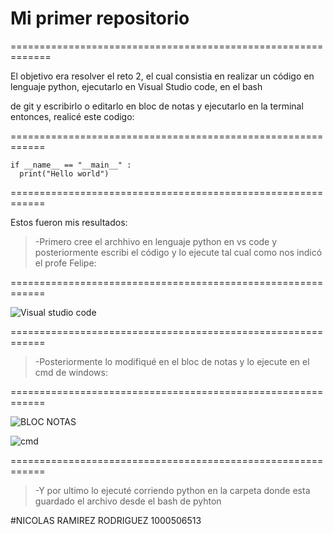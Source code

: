 # Mi primer repositorio

=============================================================

El objetivo era resolver el reto 2, el cual consistia en
realizar un código en lenguaje python, ejecutarlo en
Visual Studio code, en el bash 

de git y escribirlo
o editarlo en bloc de notas y ejecutarlo en la terminal
entonces, realicé este codigo: 

============================================================

```
if __name__ == "__main__" :
  print("Hello world")
```

============================================================
  
  Estos fueron mis resultados: 

>-Primero cree el archhivo en lenguaje python en vs code y
>posteriormente escribi el código y lo ejecute tal cual como nos indicó el profe Felipe:

============================================================

![Visual studio code](https://github.com/user-attachments/assets/f1192458-dc56-4e1e-821b-b1857a1c945c)

============================================================

>-Posteriormente lo modifiqué en el bloc de notas y lo ejecute en el cmd de windows:

============================================================

![BLOC NOTAS](https://github.com/user-attachments/assets/247b9587-38cd-4f4d-bed5-bd6ed13238a8)

![cmd](https://github.com/user-attachments/assets/ccbb2232-7304-4665-b47f-056d3e7b0508)

============================================================

>-Y por ultimo lo ejecuté corriendo python en la carpeta donde esta guardado el archivo desde
>el bash de pyhton

#NICOLAS RAMIREZ RODRIGUEZ 1000506513
